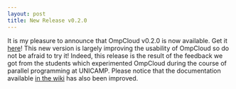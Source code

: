 ```yaml
---
layout: post
title: New Release v0.2.0
---
```


It is my pleasure to announce that OmpCloud v0.2.0 is now available.
Get it [here](https://github.com/ompcloud/ompcloud/releases/tag/v0.2.0)!
This new version is largely improving the usability of OmpCloud so do not be
afraid to try it! Indeed, this release is the result of the feedback we got from
the students which experimented OmpCloud during the course of parallel
programming at UNICAMP. Please notice that the documentation available
[in the wiki](https://github.com/ompcloud/ompcloud/wiki) has also been improved.
